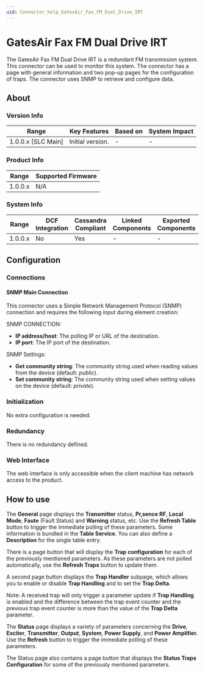 ```yaml
---
uid: Connector_help_GatesAir_Fax_FM_Dual_Drive_IRT
---
```


# GatesAir Fax FM Dual Drive IRT

The GatesAir Fax FM Dual Drive IRT is a redundant FM transmission system. This connector can be used to monitor this system. The connector has a page with general information and two pop-up pages for the configuration of traps. The connector uses SNMP to retrieve and configure data.

## About

### Version Info

| Range                | Key Features     | Based on     | System Impact     |
|----------------------|------------------|--------------|-------------------|
| 1.0.0.x [SLC Main]   | Initial version. | -            | -                 |

### Product Info

| Range     | Supported Firmware     |
|-----------|------------------------|
| 1.0.0.x   | N/A                    |

### System Info

| Range     | DCF Integration     | Cassandra Compliant     | Linked Components     | Exported Components     |
|-----------|---------------------|-------------------------|-----------------------|-------------------------|
| 1.0.0.x   | No                  | Yes                     | -                     | -                       |

## Configuration

### Connections

#### SNMP Main Connection

This connector uses a Simple Network Management Protocol (SNMP) connection and requires the following input during element creation:

SNMP CONNECTION:

- **IP address/host**: The polling IP or URL of the destination.
- **IP port**: The IP port of the destination.

SNMP Settings:

- **Get community string**: The community string used when reading values from the device (default: *public*).
- **Set community string**: The community string used when setting values on the device (default: *private*).

### Initialization

No extra configuration is needed.

### Redundancy

There is no redundancy defined.

### Web Interface

The web interface is only accessible when the client machine has network access to the product.

## How to use

The **General** page displays the **Transmitter** status, **Pr‚sence RF**, **Local Mode**, **Faute** (Fault Status) and **Warning** status, etc. Use the **Refresh Table** button to trigger the immediate polling of these parameters. Some information is bundled in the **Table Service**. You can also define a **Description** for the single table entry.

There is a page button that will display the **Trap** **configuration** for each of the previously mentioned parameters. As these parameters are not polled automatically, use the **Refresh Traps** button to update them.

A second page button displays the **Trap Handler** subpage, which allows you to enable or disable **Trap Handling** and to set the **Trap Delta**.

Note: A received trap will only trigger a parameter update if **Trap Handling** is enabled and the difference between the trap event counter and the previous trap event counter is more than the value of the **Trap Delta** parameter.

The **Status** page displays a variety of parameters concerning the **Drive**, **Exciter**, **Transmitter**, **Output**, **System**, **Power Supply**, and **Power Amplifier.** Use the **Refresh** button to trigger the immediate polling of these parameters.

The Status page also contains a page button that displays the **Status Traps Configuration** for some of the previously mentioned parameters.
